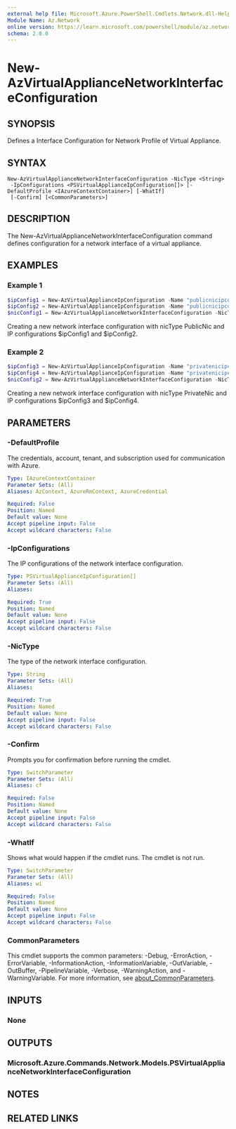 ```yaml
---
external help file: Microsoft.Azure.PowerShell.Cmdlets.Network.dll-Help.xml
Module Name: Az.Network
online version: https://learn.microsoft.com/powershell/module/az.network/new-azvirtualappliancenetworkinterfaceconfiguration
schema: 2.0.0
---
```


# New-AzVirtualApplianceNetworkInterfaceConfiguration

## SYNOPSIS
Defines a Interface Configuration for Network Profile of Virtual Appliance.

## SYNTAX

```
New-AzVirtualApplianceNetworkInterfaceConfiguration -NicType <String>
 -IpConfigurations <PSVirtualApplianceIpConfiguration[]> [-DefaultProfile <IAzureContextContainer>] [-WhatIf]
 [-Confirm] [<CommonParameters>]
```

## DESCRIPTION
The New-AzVirtualApplianceNetworkInterfaceConfiguration command defines configuration for a network interface of a virtual appliance.

## EXAMPLES

### Example 1
```powershell
$ipConfig1 = New-AzVirtualApplianceIpConfiguration -Name "publicnicipconfig" -Primary $true
$ipConfig2 = New-AzVirtualApplianceIpConfiguration -Name "publicnicipconfig-2" -Primary $false
$nicConfig1 = New-AzVirtualApplianceNetworkInterfaceConfiguration -NicType "PublicNic" -IpConfigurations $ipConfig1, $ipConfig2
```

Creating a new network interface configuration with nicType PublicNic and IP configurations $ipConfig1 and $ipConfig2.

### Example 2
```powershell
$ipConfig3 = New-AzVirtualApplianceIpConfiguration -Name "privatenicipconfig" -Primary $true
$ipConfig4 = New-AzVirtualApplianceIpConfiguration -Name "privatenicipconfig-2" -Primary $false
$nicConfig2 = New-AzVirtualApplianceNetworkInterfaceConfiguration -NicType "PrivateNic" -IpConfigurations $ipConfig3, $ipConfig4
```

Creating a new network interface configuration with nicType PrivateNic and IP configurations $ipConfig3 and $ipConfig4.

## PARAMETERS

### -DefaultProfile
The credentials, account, tenant, and subscription used for communication with Azure.

```yaml
Type: IAzureContextContainer
Parameter Sets: (All)
Aliases: AzContext, AzureRmContext, AzureCredential

Required: False
Position: Named
Default value: None
Accept pipeline input: False
Accept wildcard characters: False
```

### -IpConfigurations
The IP configurations of the network interface configuration.

```yaml
Type: PSVirtualApplianceIpConfiguration[]
Parameter Sets: (All)
Aliases:

Required: True
Position: Named
Default value: None
Accept pipeline input: False
Accept wildcard characters: False
```

### -NicType
The type of the network interface configuration.

```yaml
Type: String
Parameter Sets: (All)
Aliases:

Required: True
Position: Named
Default value: None
Accept pipeline input: False
Accept wildcard characters: False
```

### -Confirm
Prompts you for confirmation before running the cmdlet.

```yaml
Type: SwitchParameter
Parameter Sets: (All)
Aliases: cf

Required: False
Position: Named
Default value: None
Accept pipeline input: False
Accept wildcard characters: False
```

### -WhatIf
Shows what would happen if the cmdlet runs.
The cmdlet is not run.

```yaml
Type: SwitchParameter
Parameter Sets: (All)
Aliases: wi

Required: False
Position: Named
Default value: None
Accept pipeline input: False
Accept wildcard characters: False
```

### CommonParameters
This cmdlet supports the common parameters: -Debug, -ErrorAction, -ErrorVariable, -InformationAction, -InformationVariable, -OutVariable, -OutBuffer, -PipelineVariable, -Verbose, -WarningAction, and -WarningVariable. For more information, see [about_CommonParameters](http://go.microsoft.com/fwlink/?LinkID=113216).

## INPUTS

### None

## OUTPUTS

### Microsoft.Azure.Commands.Network.Models.PSVirtualApplianceNetworkInterfaceConfiguration

## NOTES

## RELATED LINKS
